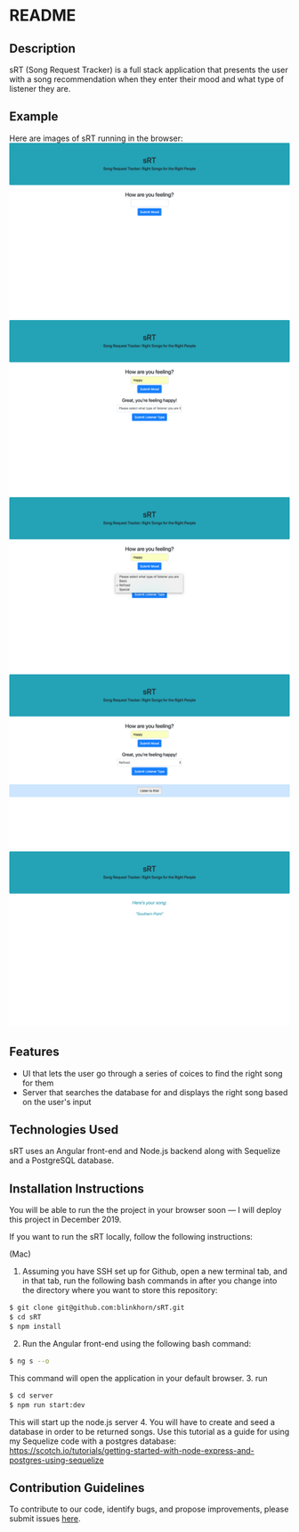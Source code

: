 # README

## Description

sRT (Song Request Tracker) is a full stack application that presents the user with a song recommendation when they enter their mood and what type of listener they are.

## Example

Here are images of sRT running in the browser: 
![alt text](./images/app-image-0.png "App image - landing")
![alt text](./images/app-image-1.png "App image — listener type choice")
![alt text](./images/app-image-2.png "App image — listener type chosen")
![alt text](./images/app-image-3.png "App image — result button")
![alt text](./images/app-image-4.png "App image — result")

## Features

- UI that lets the user go through a series of coices to find the right song for them
- Server that searches the database for and displays the right song based on the        user's input

## Technologies Used

sRT uses an Angular front-end and Node.js backend along with Sequelize and a PostgreSQL database.

## Installation Instructions

You will be able to run the the project in your browser soon — I will deploy this project in December 2019.

If you want to run the sRT locally, follow the following instructions:

(Mac)
1. Assuming you have SSH set up for Github, open a new terminal tab, and in that tab, run the following bash commands in after you change into the directory where you want to store this repository:
  ```bash
  $ git clone git@github.com:blinkhorn/sRT.git
  $ cd sRT
  $ npm install
  ```
2. Run the Angular front-end using the following bash command:
```bash
$ ng s --o
```
This command will open the application in your default browser.
3. run
```bash
$ cd server
$ npm run start:dev
```
This will start up the node.js server
4. You will have to create and seed a database in order to be returned songs. Use this tutorial as a guide for using my Sequelize code with a postgres database:
https://scotch.io/tutorials/getting-started-with-node-express-and-postgres-using-sequelize

## Contribution Guidelines

To contribute to our code, identify bugs, and propose improvements, please
submit issues [here](https://github.com/blinkhorn/sRT/issues "sRT issues").
